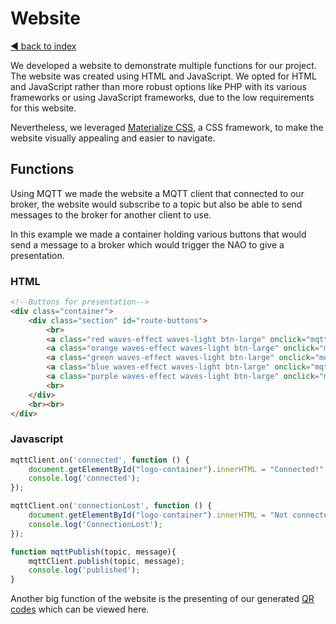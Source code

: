 # Website

[◄ back to index](../index.md)

We developed a website to demonstrate multiple functions for our project.
The website was created using HTML and JavaScript. We opted for HTML and JavaScript rather than more robust options like PHP with its various frameworks or using JavaScript frameworks,
due to the low requirements for this website.

Nevertheless, we leveraged [Materialize CSS](https://materializecss.com/), a CSS framework, to make the website visually appealing and easier to navigate.

## Functions
Using MQTT we made the website a MQTT client that connected to our broker, the website would subscribe to a topic but also be able to send messages to the broker for another client to use.

In this example we made a container holding various buttons that would send a message to a broker which would trigger the NAO to give a presentation.
### HTML
```html
<!--Buttons for presentation-->
<div class="container">
    <div class="section" id="route-buttons">
        <br>
        <a class="red waves-effect waves-light btn-large" onclick="mqttPublish('gritla/leerroute','SE')"><i class="material-icons left">laptop</i>SE</a>
        <a class="orange waves-effect waves-light btn-large" onclick="mqttPublish('gritla/leerroute','TI')"><i class="material-icons left">adb</i>TI</a>
        <a class="green waves-effect waves-light btn-large" onclick="mqttPublish('gritla/leerroute','CS')"><i class="material-icons left">lock</i>CS</a>
        <a class="blue waves-effect waves-light btn-large" onclick="mqttPublish('gritla/leerroute','GD')"><i class="material-icons left">gamepad</i>GD</a>
        <a class="purple waves-effect waves-light btn-large" onclick="mqttPublish('gritla/leerroute','BIM')"><i class="material-icons left">monetization_on</i>BIM</a>
        <br>
    </div>
    <br><br>
</div>
```
### Javascript
```javascript
mqttClient.on('connected', function () {
    document.getElementById("logo-container").innerHTML = "Connected!";
    console.log('connected');
});

mqttClient.on('connectionLost', function () {
    document.getElementById("logo-container").innerHTML = "Not connected!";
    console.log('ConnectionLost');
});

function mqttPublish(topic, message){
    mqttClient.publish(topic, message);
    console.log('published');
}
```

Another big function of the website is the presenting of our generated [QR codes](../website/QRcode.md) which can be viewed here.
